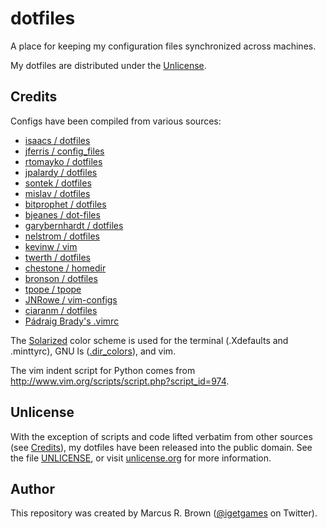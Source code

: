 # dotfiles

A place for keeping my configuration files synchronized across machines.

My dotfiles are distributed under the [Unlicense](#unlicense).

## Credits

Configs have been compiled from various sources:

* [isaacs / dotfiles](https://github.com/isaacs/dotfiles "bash")
* [jferris / config_files](https://github.com/jferris/config_files "install.sh")
* [rtomayko / dotfiles](https://github.com/rtomayko/dotfiles "everything")
* [jpalardy / dotfiles](https://github.com/jpalardy/dotfiles "bash, bin/, vim")
* [sontek / dotfiles](https://github.com/sontek/dotfiles "bash, vim")
* [mislav / dotfiles](https://github.com/mislav/dotfiles "bash")
* [bitprophet / dotfiles](https://github.com/bitprophet/dotfiles "bash, vim")
* [bjeanes / dot-files](https://github.com/bjeanes/dot-files "bash, vim")
* [garybernhardt / dotfiles](https://github.com/garybernhardt/dotfiles "vim")
* [nelstrom / dotfiles](https://github.com/nelstrom/dotfiles "vim")
* [kevinw / vim](https://github.com/kevinw/vim "vim")
* [twerth / dotfiles](https://github.com/twerth/dotfiles "bash, vim")
* [chestone / homedir](https://github.com/chestone/homedir "vim")
* [bronson / dotfiles](https://github.com/bronson/dotfiles "bash, vim")
* [tpope / tpope](https://github.com/tpope/tpope "vim")
* [JNRowe / vim-configs](https://github.com/JNRowe/vim-configs "vim")
* [ciaranm / dotfiles](https://github.com/ciaranm/dotfiles "vim")
* [Pádraig Brady's .vimrc](http://www.pixelbeat.org/settings/.vimrc "vim")

The [Solarized](https://github.com/altercation/solarized) color scheme is used
for the terminal (.Xdefaults and .minttyrc), GNU ls
([.dir_colors](https://github.com/seebi/dircolors-solarized)), and vim.

The vim indent script for Python comes from http://www.vim.org/scripts/script.php?script_id=974.

## Unlicense

With the exception of scripts and code lifted verbatim from other sources (see
[Credits](#credits)), my dotfiles have been released into the public domain.
See the file [UNLICENSE](UNLICENSE), or visit
[unlicense.org](http://unlicense.org) for more information.

## Author

This repository was created by Marcus R. Brown
([@igetgames](https://twitter.com/#!/igetgames) on Twitter).
